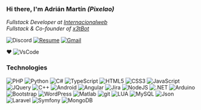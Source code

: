 ### Hi there, I'm Adrián Martín _(Pixelao)_
*Fullstack Developer at [Internacionalweb](https://internacionalweb.com)*  
*Fullstack & Co-founder of [x3tBot](https://x3tbot.com)*

![Discord](https://img.shields.io/badge/Pixelao%234768-7289DA?logo=discord&style=flat-square&logoColor=white)
[![Resume](https://img.shields.io/badge/Resume-000000?logo=github&style=flat-square&logoColor=white)](https://github.com/Pixelao/)
[![Gmail](https://img.shields.io/badge/Email-D14836?logo=gmail&style=flat-square&logoColor=white)](mailto:contacto@adrianmr.com)

❤️ ![VsCode](https://img.shields.io/badge/VsCode-007ACC?logo=visual-studio-code&style=flat-square&logoColor=white)

### Technologies
![PHP](https://img.shields.io/badge/PHP-777BB4?style=flat-square&logo=php&logoColor=white)
![Python](https://img.shields.io/badge/Python-3776AB?style=flat-square&logo=python&logoColor=white)
![C#](https://img.shields.io/badge/C%23-239120?style=flat-square&logo=c-sharp&logoColor=white)
![TypeScript](https://img.shields.io/badge/TypeScript-007ACC?style=flat-square&logo=typescript&logoColor=white)
![HTML5](https://img.shields.io/badge/HTML5-E34F26?style=flat-square&logo=HTML5&logoColor=white)
![CSS3](https://img.shields.io/badge/CSS3-1572B6?style=flat-square&logo=CSS3&logoColor=white)
![JavaScript](https://img.shields.io/badge/JavaScript-F7DF1E?style=flat-square&logo=javascript&logoColor=black)
![JQuery](https://img.shields.io/badge/JQuery-0769AD?style=flat-square&logo=Jquery&logoColor=white)
![C++](https://img.shields.io/badge/C%2B%2B-00599C?style=flat-square&logo=c%2B%2B)
![Android](https://img.shields.io/badge/Android-3DDC84?style=flat-square&logo=android&logoColor=white)
![Angular](https://img.shields.io/badge/Angular-DD0031?style=flat-square&logo=angular)
![Jira](https://img.shields.io/badge/Jira-0052CC?style=flat-square&logo=jira&logoColor=white)
![NodeJS](https://img.shields.io/badge/NodeJS-339933?style=flat-square&logo=node.js&logoColor=white)
![.NET](https://img.shields.io/badge/.NET-5C2D91?style=flat-square&logo=.net)
![Arduino](https://img.shields.io/badge/Arduino-00979D?style=flat-square&logo=arduino&logoColor=white)
![Bootstrap](https://img.shields.io/badge/Bootstrap-7952B3?style=flat-square&logo=Bootstrap&logoColor=white)
![WordPress](https://img.shields.io/badge/WordPress-21759B?style=flat-square&logo=WordPress&logoColor=white)
![Matlab](https://img.shields.io/badge/Matlab-0076A8?style=flat-square&logo=Mathworks&logoColor=white)
![git](https://img.shields.io/badge/git-F05032?style=flat-square&logo=git&logoColor=white)
![LUA](https://img.shields.io/badge/Lua-2C2D72?style=flat-square&logo=lua&logoColor=white)
![MySQL](https://img.shields.io/badge/MySQL-4479A1?style=flat-square&logo=mysql&logoColor=white)
![Json](https://img.shields.io/badge/Json-000000?style=flat-square&logo=Json&logoColor=white)
![Laravel](https://img.shields.io/badge/Laravel-FF2D20?style=flat-square&logo=laravel&logoColor=white)
![Symfony](https://img.shields.io/badge/Symfony-000000?style=flat-square&logo=symfony&logoColor=white)
![MongoDB](https://img.shields.io/badge/MongoDB-47A248?style=flat-square&logo=mongodb&logoColor=white)
